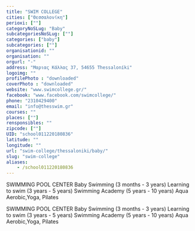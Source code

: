 ```yaml
---
title: "SWIM COLLEGE"
cities: ["Θεσσαλονίκη"]
perioxi: [""]
categoryNoSLug: "Baby"
subcategoriesNoSLug: [""]
categories: ["baby"]
subcategories: [""]
organisationid: ""
organisation: ""
orgurl: "-"
address: "Μαριας Κάλλας 37, 54655 Thessaloníki"
logoimg: ""
profilePhoto : "downloaded"
coverPhoto : "downloaded"
website: "www.swimcollege.gr/"
facebook: "www.facebook.com/swimcollege/"
phone: "2310429400"
email: "info@thesswim.gr"
courses: ""
places: [""]
rensponsibles: ""
zipcode: [""]
UID: "school011220180836"
latitude: ""
longitude: ""
url: "swim-college/thessaloniki/baby/"
slug: "swim-college"
aliases:
    - /school011220180836
---
```



SWIMMING POOL CENTER Baby Swimming (3 months - 3 years) Learning to swim (3 years - 5 years) Swimming Academy (5 years - 10 years) Aqua Aerobic,Yoga, Pilates

SWIMMING POOL CENTER Baby Swimming (3 months - 3 years) Learning to swim (3 years - 5 years) Swimming Academy (5 years - 10 years) Aqua Aerobic,Yoga, Pilates